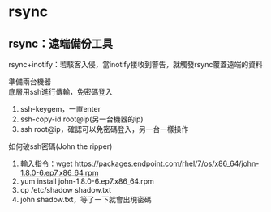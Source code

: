 # rsync
## rsync：遠端備份工具
  
rsync+inotify：若駭客入侵，當inotify接收到警告，就觸發rsync覆蓋遠端的資料
  
準備兩台機器  
底層用ssh進行傳輸，免密碼登入  
1. ssh-keygem，一直enter  
2. ssh-copy-id root@ip(另一台機器的ip)  
3. ssh root@ip，確認可以免密碼登入，另一台一樣操作  
  
如何破ssh密碼(John the ripper)  
1. 輸入指令：wget https://packages.endpoint.com/rhel/7/os/x86_64/john-1.8.0-6.ep7.x86_64.rpm  
2. yum install john-1.8.0-6.ep7.x86_64.rpm  
3. cp /etc/shadow shadow.txt
4. john shadow.txt，等了一下就會出現密碼

